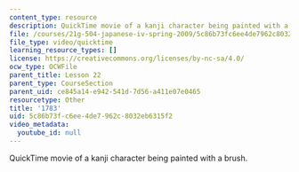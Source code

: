 ```yaml
---
content_type: resource
description: QuickTime movie of a kanji character being painted with a brush.
file: /courses/21g-504-japanese-iv-spring-2009/5c86b73fc6ee4de7962c8032eb6315f2_1783.mov
file_type: video/quicktime
learning_resource_types: []
license: https://creativecommons.org/licenses/by-nc-sa/4.0/
ocw_type: OCWFile
parent_title: Lesson 22
parent_type: CourseSection
parent_uid: ce845a14-e942-541d-7d56-a411e07e0465
resourcetype: Other
title: '1783'
uid: 5c86b73f-c6ee-4de7-962c-8032eb6315f2
video_metadata:
  youtube_id: null
---
```

QuickTime movie of a kanji character being painted with a brush.